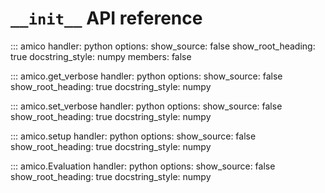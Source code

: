 # `__init__` API reference

::: amico
    handler: python
    options:
        show_source: false
        show_root_heading: true
        docstring_style: numpy
        members: false

::: amico.get_verbose
    handler: python
    options:
        show_source: false
        show_root_heading: true
        docstring_style: numpy

::: amico.set_verbose
    handler: python
    options:
        show_source: false
        show_root_heading: true
        docstring_style: numpy

::: amico.setup
    handler: python
    options:
        show_source: false
        show_root_heading: true
        docstring_style: numpy

::: amico.Evaluation
    handler: python
    options:
        show_source: false
        show_root_heading: true
        docstring_style: numpy
